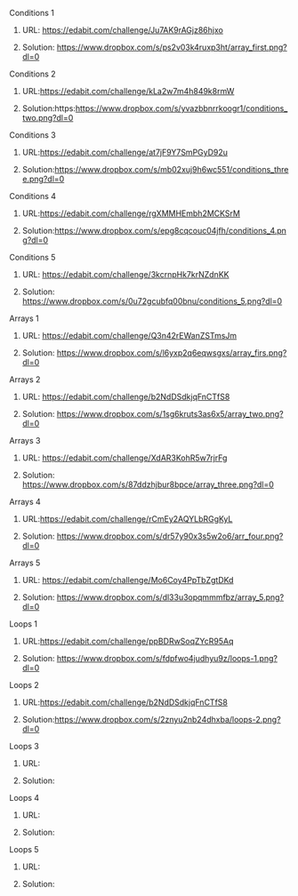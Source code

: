 ﻿Conditions 1

1. URL: https://edabit.com/challenge/Ju7AK9rAGjz86hjxo

2. Solution: https://www.dropbox.com/s/ps2v03k4ruxp3ht/array_first.png?dl=0

Conditions 2

1. URL:https://edabit.com/challenge/kLa2w7m4h849k8rmW

2. Solution:https:https://www.dropbox.com/s/yvazbbnrrkoogr1/conditions_two.png?dl=0

Conditions 3

1. URL:https://edabit.com/challenge/at7jF9Y7SmPGyD92u

2. Solution:https://www.dropbox.com/s/mb02xuj9h6wc551/conditions_three.png?dl=0

Conditions 4

1. URL:https://edabit.com/challenge/rgXMMHEmbh2MCKSrM

2. Solution:https://www.dropbox.com/s/epg8cqcouc04jfh/conditions_4.png?dl=0

Conditions 5

1. URL: https://edabit.com/challenge/3kcrnpHk7krNZdnKK

2. Solution: https://www.dropbox.com/s/0u72gcubfq00bnu/conditions_5.png?dl=0

Arrays 1

1. URL: https://edabit.com/challenge/Q3n42rEWanZSTmsJm

2. Solution: https://www.dropbox.com/s/l6yxp2q6eqwsgxs/array_firs.png?dl=0

Arrays 2

1. URL: https://edabit.com/challenge/b2NdDSdkjqFnCTfS8

2. Solution: https://www.dropbox.com/s/1sg6kruts3as6x5/array_two.png?dl=0

Arrays 3

1. URL: https://edabit.com/challenge/XdAR3KohR5w7rjrFg

2. Solution: https://www.dropbox.com/s/87ddzhjbur8bpce/array_three.png?dl=0

Arrays 4

1. URL:https://edabit.com/challenge/rCmEy2AQYLbRGgKyL

2. Solution: https://www.dropbox.com/s/dr57y90x3s5w2o6/arr_four.png?dl=0

Arrays 5

1. URL: https://edabit.com/challenge/Mo6Coy4PpTbZgtDKd

2. Solution: https://www.dropbox.com/s/dl33u3opqmmmfbz/array_5.png?dl=0


Loops 1

1. URL:https://edabit.com/challenge/ppBDRwSoqZYcR95Aq
  
2. Solution: https://www.dropbox.com/s/fdpfwo4judhyu9z/loops-1.png?dl=0

Loops 2

1. URL:https://edabit.com/challenge/b2NdDSdkjqFnCTfS8

2. Solution:https://www.dropbox.com/s/2znyu2nb24dhxba/loops-2.png?dl=0

Loops 3

1. URL:

2. Solution:

Loops 4

1. URL:

2. Solution:

Loops 5

1. URL:

2. Solution:
	